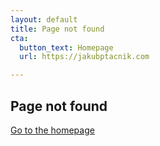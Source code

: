 ```yaml
---
layout: default
title: Page not found
cta:
  button_text: Homepage
  url: https://jakubptacnik.com

---
```

## Page not found

[Go to the homepage](/ "Back to homepage")